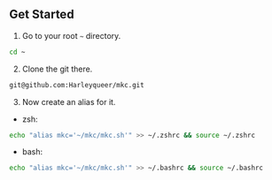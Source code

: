 ## Get Started

1. Go to your root `~` directory.

```bash
cd ~
```


2. Clone the git there.

```bash
git@github.com:Harleyqueer/mkc.git
```


3. Now create an alias for it.

- zsh:

```zsh
echo "alias mkc='~/mkc/mkc.sh'" >> ~/.zshrc && source ~/.zshrc
```

- bash:

```bash
echo "alias mkc='~/mkc/mkc.sh'" >> ~/.bashrc && source ~/.bashrc
```
